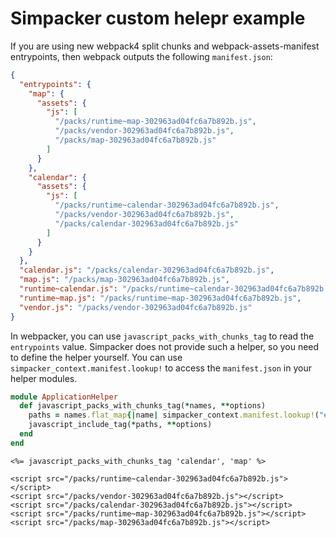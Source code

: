 # Simpacker custom helepr example

If you are using new webpack4 split chunks and webpack-assets-manifest entrypoints, then webpack outputs the following `manifest.json`:

```json
{
  "entrypoints": {
    "map": {
      "assets": {
        "js": [
          "/packs/runtime~map-302963ad04fc6a7b892b.js",
          "/packs/vendor-302963ad04fc6a7b892b.js",
          "/packs/map-302963ad04fc6a7b892b.js"
        ]
      }
    },
    "calendar": {
      "assets": {
        "js": [
          "/packs/runtime~calendar-302963ad04fc6a7b892b.js",
          "/packs/vendor-302963ad04fc6a7b892b.js",
          "/packs/calendar-302963ad04fc6a7b892b.js"
        ]
      }
    }
  },
  "calendar.js": "/packs/calendar-302963ad04fc6a7b892b.js",
  "map.js": "/packs/map-302963ad04fc6a7b892b.js",
  "runtime~calendar.js": "/packs/runtime~calendar-302963ad04fc6a7b892b.js",
  "runtime~map.js": "/packs/runtime~map-302963ad04fc6a7b892b.js",
  "vendor.js": "/packs/vendor-302963ad04fc6a7b892b.js"
}
```

In webpacker, you can use `javascript_packs_with_chunks_tag` to read the `entrypoints` value. Simpacker does not provide such a helper, so you need to define the helper yourself. You can use `simpacker_context.manifest.lookup!` to access the `manifest.json` in your helper modules.

```ruby
module ApplicationHelper
  def javascript_packs_with_chunks_tag(*names, **options)
    paths = names.flat_map{|name| simpacker_context.manifest.lookup!("entrypoints", name, "assets", "js") }.uniq
    javascript_include_tag(*paths, **options)
  end
end
```

```erb
<%= javascript_packs_with_chunks_tag 'calendar', 'map' %>

<script src="/packs/runtime~calendar-302963ad04fc6a7b892b.js"></script>
<script src="/packs/vendor-302963ad04fc6a7b892b.js"></script>
<script src="/packs/calendar-302963ad04fc6a7b892b.js"></script>
<script src="/packs/runtime~map-302963ad04fc6a7b892b.js"></script>
<script src="/packs/map-302963ad04fc6a7b892b.js"></script>
```
